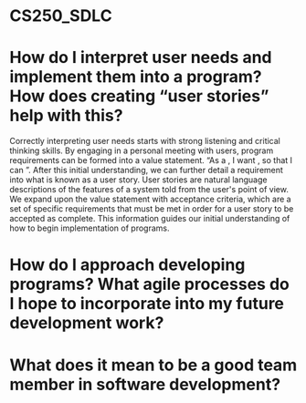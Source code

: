# CS250_SDLC


# How do I interpret user needs and implement them into a program? How does creating “user stories” help with this?
Correctly interpreting user needs starts with strong listening and critical thinking skills.  By engaging in a personal meeting with users, program requirements can be formed into a value statement.  “As a <role>, I want <a feature>, so that I can <accomplish something >”.  After this initial understanding, we can further detail a requirement into what is known as a user story.  User stories are natural language descriptions of the features of a system told from the user's point of view.  We expand upon the value statement with acceptance criteria, which are a set of specific requirements that must be met in order for a user story to be accepted as complete.  This information guides our initial understanding of how to begin implementation of programs.  

# How do I approach developing programs? What agile processes do I hope to incorporate into my future development work?


# What does it mean to be a good team member in software development?

